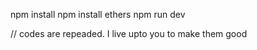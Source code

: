 npm install
npm install ethers
npm run dev

// codes are repeaded. I live upto you to make them good

<!-- chain id is 31337, logged in .. during transaction -->
